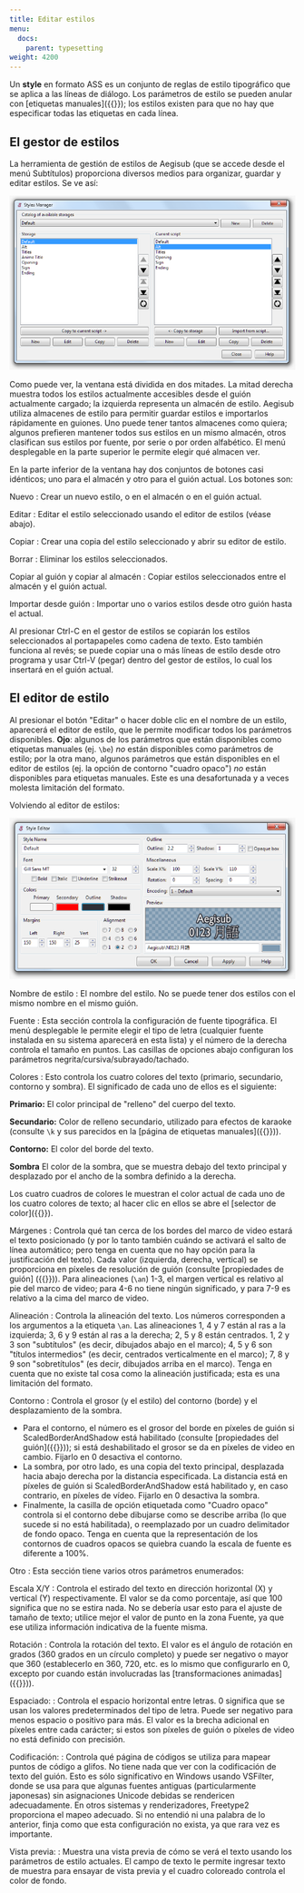 ```yaml
---
title: Editar estilos
menu:
  docs:
    parent: typesetting
weight: 4200
---
```


Un **style** en formato ASS es un conjunto de reglas de estilo tipográfico que se aplica a las líneas de diálogo. Los parámetros de estilo se pueden anular con
[etiquetas manuales]({{<relref path="ASS_Tags">}}); los estilos existen para que no hay que especificar todas las etiquetas en cada línea.

## El gestor de estilos

La herramienta de gestión de estilos de Aegisub (que se accede desde el menú Subtítulos) proporciona diversos medios para organizar, guardar y editar estilos. Se ve así:

![Style_manager](/img/3.2/Style_manager.png#center)

Como puede ver, la ventana está dividida en dos mitades. La mitad derecha muestra todos los estilos actualmente accesibles desde el guión actualmente cargado; la izquierda representa un almacén de estilo. Aegisub utiliza almacenes de estilo para permitir guardar estilos e importarlos rápidamente en guiones. Uno puede tener tantos almacenes como quiera; algunos prefieren mantener todos sus estilos en un mismo almacén, otros clasifican sus estilos por fuente, por serie o por orden alfabético. El menú desplegable en la parte superior le permite elegir qué almacen ver.

En la parte inferior de la ventana hay dos conjuntos de botones casi idénticos; uno para el almacén y otro para el guión actual. Los botones son:

Nuevo
: Crear un nuevo estilo, o en el almacén o en el guión actual.

Editar
: Editar el estilo seleccionado usando el editor de estilos (véase abajo).

Copiar
: Crear una copia del estilo seleccionado y abrir su editor de estilo.

Borrar
: Eliminar los estilos seleccionados.

Copiar al guión y copiar al almacén
: Copiar estilos seleccionados entre el almacén y el guión actual.

Importar desde guión
: Importar uno o varios estilos desde otro guión hasta el actual.

Al presionar Ctrl-C en el gestor de estilos se copiarán los estilos seleccionados al portapapeles como cadena de texto. Esto también funciona al revés; se puede copiar una o más líneas de estilo desde otro programa y usar Ctrl-V (pegar) dentro del gestor de estilos, lo cual los insertará en el guión actual.

## El editor de estilo

Al presionar el botón "Editar" o hacer doble clic en el nombre de un estilo, aparecerá el editor de estilo, que le permite modificar todos los parámetros disponibles. **Ojo**: algunos de los parámetros que están disponibles como etiquetas manuales (ej. `\be`) _no_ están disponibles como parámetros de estilo; por la otra mano, algunos parámetros que están disponibles en el editor de estilos (ej. la opción de contorno "cuadro opaco") _no_ están disponibles para etiquetas manuales. Este es una desafortunada y a veces molesta limitación del formato.

Volviendo al editor de estilos:

![Editor de estilos](/img/3.2/Style_editor.png#center)

Nombre de estilo
: El nombre del estilo. No se puede tener dos estilos con el mismo nombre en el mismo guión.

Fuente
: Esta sección controla la configuración de fuente tipográfica. El menú desplegable le permite elegir el tipo de letra (cualquier fuente instalada en su sistema aparecerá en esta lista) y el número de la derecha controla el tamaño en puntos. Las casillas de opciones abajo configuran los parámetros negrita/cursiva/subrayado/tachado.

Colores
: Esto controla los cuatro colores del texto (primario, secundario, contorno y sombra). El significado de cada uno de ellos es el siguiente:

   **Primario:**
   El color principal de "relleno" del cuerpo del texto.

   **Secundario:**
   Color de relleno secundario, utilizado para efectos de karaoke (consulte `\k` y sus parecidos en la [página de etiquetas manuales]({{<relref path="ASS_Tags#\k">}})).

   **Contorno:**
   El color del borde del texto.

   **Sombra**
   El color de la sombra, que se muestra debajo del texto principal y desplazado por el ancho de la sombra definido a la derecha.

   Los cuatro cuadros de colores le muestran el color actual de cada uno de los cuatro colores de texto; al hacer clic en ellos se abre el [selector de color]({{<relref path="Colour_Picker" lang="en">}}).

Márgenes
: Controla qué tan cerca de los bordes del marco de video estará el texto posicionado (y por lo tanto también cuándo se activará el salto de línea automático; pero tenga en cuenta que no hay opción para la justificación del texto). Cada valor (izquierda, derecha, vertical) se proporciona en píxeles de resolución de guión (consulte [propiedades de guión] ({{<relref path="Properties">}})). Para alineaciones (`\an`) 1-3, el margen vertical es relativo al pie del marco de video; para 4-6 no tiene ningún significado, y para 7-9 es relativo a la cima del marco de video.

Alineación
: Controla la alineación del texto. Los números corresponden a los argumentos a la etiqueta `\an`. Las alineaciones 1, 4 y 7 están al ras a la izquierda; 3, 6 y 9 están al ras a la derecha; 2, 5 y 8 están centrados. 1, 2 y 3 son "subtítulos" (es decir, dibujados abajo en el marco); 4, 5 y 6 son "títulos intermedios" (es decir, centrados verticalmente en el marco); 7, 8 y 9 son "sobretítulos" (es decir, dibujados arriba en el marco). Tenga en cuenta que no existe tal cosa como la alineación justificada; esta es una limitación del formato.

Contorno
: Controla el grosor (y el estilo) del contorno (borde) y el desplazamiento de la sombra.

   - Para el contorno, el número es el grosor del borde en píxeles de guión si ScaledBorderAndShadow está habilitado (consulte [propiedades del guión]({{<relref path="Properties">}})); si está deshabilitado el grosor se da en píxeles de video en cambio. Fijarlo en 0 desactiva el contorno.
   - La sombra, por otro lado, es una copia del texto principal, desplazada hacia abajo derecha por la distancia especificada. La distancia está en píxeles de guión si ScaledBorderAndShadow está habilitado y, en caso contrario, en píxeles de vídeo. Fijarlo en 0 desactiva la sombra.
   - Finalmente, la casilla de opción etiquetada como "Cuadro opaco" controla si el contorno debe dibujarse como se describe arriba (lo que sucede si no está habilitada), o reemplazado por un cuadro delimitador de fondo opaco. Tenga en cuenta que la representación de los contornos de cuadros opacos se quiebra cuando la escala de fuente es diferente a 100%.

Otro
: Esta sección tiene varios otros parámetros enumerados:

   Escala X/Y
   : Controla el estirado del texto en dirección horizontal (X) y vertical (Y) respectivamente. El valor se da como porcentaje, así que 100 significa que no se estira nada. No se debería usar esto para el ajuste de tamaño de texto; utilice mejor el valor de punto en la zona Fuente, ya que ese utiliza información indicativa de la fuente misma.

   Rotación
   : Controla la rotación del texto. El valor es el ángulo de rotación en grados (360 grados en un círculo completo) y puede ser negativo o mayor que 360 (establecerlo en 360, 720, etc. es lo mismo que configurarlo en 0, excepto por cuando están involucradas las [transformaciones animadas]({{<relref path="ASS_Tags#\t">}})).

   Espaciado:
   : Controla el espacio horizontal entre letras. 0 significa que se usan los valores predeterminados del tipo de letra. Puede ser negativo para menos espacio o positivo para más. El valor es la brecha adicional en píxeles entre cada carácter; si estos son píxeles de guión o píxeles de video no está definido con precisión.

   Codificación:
   : Controla qué página de códigos se utiliza para mapear puntos de código a glifos. No tiene nada que ver con la codificación de texto del guión. Esto es sólo significativo en Windows usando VSFilter, donde se usa para que algunas fuentes antiguas (particularmente japonesas) sin asignaciones Unicode debidas se rendericen adecuadamente. En otros sistemas y renderizadores, Freetype2 proporciona el mapeo adecuado. Si no entendió ni una palabra de lo anterior, finja como que esta configuración no exista, ya que rara vez es importante.

   Vista previa:
   : Muestra una vista previa de cómo se verá el texto usando los parámetros de estilo actuales. El campo de texto le permite ingresar texto de muestra para ensayar de vista previa y el cuadro coloreado controla el color de fondo.
   